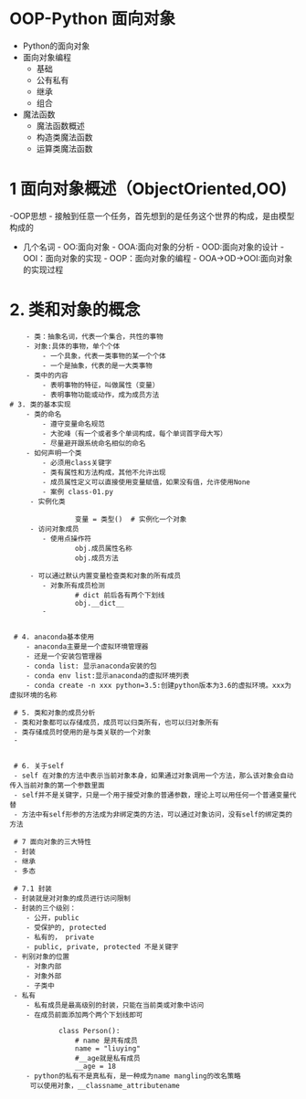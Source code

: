 # OOP-Python 面向对象
- Python的面向对象
- 面向对象编程
    - 基础
    - 公有私有
    - 继承
    - 组合
 - 魔法函数
    - 魔法函数概述
    - 构造类魔法函数
    - 运算类魔法函数
    
  # 1 面向对象概述（ObjectOriented,OO)
  -OOP思想
    - 接触到任意一个任务，首先想到的是任务这个世界的构成，是由模型构成的
   
   - 几个名词
    - OO:面向对象
    - OOA:面向对象的分析
    - OOD:面向对象的设计
    - OOI：面向对象的实现
    - OOP：面向对象的编程
    - OOA->OD->OOI:面向对象的实现过程
    
   # 2. 类和对象的概念
   
        - 类：抽象名词，代表一个集合，共性的事物
        - 对象:具体的事物，单个个体
            - 一个具象，代表一类事物的某一个个体
            - 一个是抽象，代表的是一大类事物
        - 类中的内容
            - 表明事物的特征，叫做属性（变量）
            - 表明事物功能或动作，成为成员方法
    # 3. 类的基本实现
        - 类的命名
            - 遵守变量命名规范
            - 大驼峰（有一个或者多个单词构成，每个单词首字母大写）
            - 尽量避开跟系统命名相似的命名
        - 如何声明一个类
            - 必须用class关键字
            - 类有属性和方法构成，其他不允许出现
            - 成员属性定义可以直接使用变量赋值，如果没有值，允许使用None
            - 案例 class-01.py
         - 实例化类
         
                    变量 = 类型()  # 实例化一个对象
         - 访问对象成员
            - 使用点操作符
                    obj.成员属性名称
                    obj.成员方法
         
         - 可以通过默认内置变量检查类和对象的所有成员
            - 对象所有成员检测
                    # dict 前后各有两个下划线
                    obj.__dict__
            - 
            
            
     # 4. anaconda基本使用
        - anaconda主要是一个虚拟环境管理器
        - 还是一个安装包管理器
        - conda list: 显示anaconda安装的包
        - conda env list:显示anaconda的虚拟环境列表 
        - conda create -n xxx python=3.5:创建python版本为3.6的虚拟环境。xxx为虚拟环境的名称
     
     # 5. 类和对象的成员分析
     - 类和对象都可以存储成员，成员可以归类所有，也可以归对象所有
     - 类存储成员时使用的是与类关联的一个对象
     - 
        
    
     # 6. 关于self
     - self 在对象的方法中表示当前对象本身，如果通过对象调用一个方法，那么该对象会自动传入当前对象的第一个参数里面
     - self并不是关键字，只是一个用于接受对象的普通参数，理论上可以用任何一个普通变量代替
     - 方法中有self形参的方法成为非绑定类的方法，可以通过对象访问，没有self的绑定类的方法
     
     # 7 面向对象的三大特性
     - 封装
     - 继承
     - 多态
     
     # 7.1 封装
     - 封装就是对对象的成员进行访问限制
     - 封装的三个级别：
        - 公开，public
        - 受保护的, protected
        - 私有的， private
        - public, private, protected 不是关键字
     - 判别对象的位置
        - 对象内部
        - 对象外部
        - 子类中
     - 私有
        - 私有成员是最高级别的封装，只能在当前类或对象中访问
        - 在成员前面添加两个两个下划线即可
                
                class Person():
                    # name 是共有成员
                    name = "liuying"
                    #__age就是私有成员
                    __age = 18
        - python的私有不是真私有，是一种成为name mangling的改名策略
         可以使用对象，__classname_attributename
                    
        
     